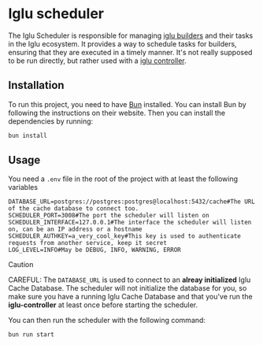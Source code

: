# Iglu scheduler
The Iglu Scheduler is responsible for managing [iglu builders](https://github.com/iglu-sh/builder) and their tasks in the Iglu ecosystem. It provides a way to schedule tasks for builders, ensuring that they are executed in a timely manner.
It's not really supposed to be run directly, but rather used with a [iglu controller](https://github.com/iglu-sh/controller).
## Installation
To run this project, you need to have [Bun](https://bun.sh) installed. You can install Bun by following the instructions on their website.
Then you can install the dependencies by running:
```bash
bun install
```
## Usage
You need a `.env` file in the root of the project with at least the following variables
```dotenv
DATABASE_URL=postgres://postgres:postgres@localhost:5432/cache#The URL of the cache database to connect too.
SCHEDULER_PORT=3008#The port the scheduler will listen on
SCHEDULER_INTERFACE=127.0.0.1#The interface the scheduler will listen on, can be an IP address or a hostname
SCHEDULER_AUTHKEY=a_very_cool_key#This key is used to authenticate requests from another service, keep it secret
LOG_LEVEL=INFO#May be DEBUG, INFO, WARNING, ERROR
```
> [!CAUTION]
> CAREFUL: The `DATABASE_URL` is used to connect to an **alreay initialized** Iglu Cache Database. The scheduler will not initialize the database for you, so make sure you have a running Iglu Cache Database and that you've run the **iglu-controller** at least once before starting the scheduler.

You can then run the scheduler with the following command:
```bash
bun run start 
```